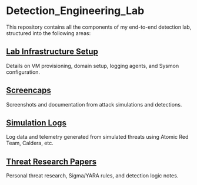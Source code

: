 # Detection_Engineering_Lab

This repository contains all the components of my end-to-end detection lab, structured into the following areas:

## [Lab Infrastructure Setup](./Lab%20Infrastructure%20Setup)
Details on VM provisioning, domain setup, logging agents, and Sysmon configuration.

## [Screencaps](./Screencaps)
Screenshots and documentation from attack simulations and detections.

## [Simulation Logs](./Simulation%20Logs)
Log data and telemetry generated from simulated threats using Atomic Red Team, Caldera, etc.

## [Threat Research Papers](./Threat%20Research%20Papers)
Personal threat research, Sigma/YARA rules, and detection logic notes.
